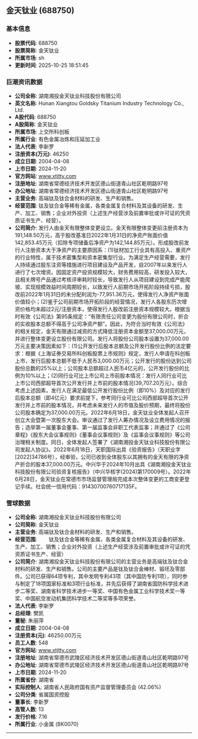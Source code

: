 ## 金天钛业 (688750)

### 基本信息

- **股票代码**: 688750
- **股票简称**: 金天钛业
- **所属市场**: sh
- **更新时间**: 2025-10-25 18:51:45

### 巨潮资讯数据

- **公司全称**: 湖南湘投金天钛业科技股份有限公司
- **英文名称**: Hunan Xiangtou Goldsky Titanium Industry Technology Co., Ltd.
- **A股代码**: 688750
- **A股简称**: 金天钛业
- **所属市场**: 上交所科创板
- **所属行业**: 有色金属冶炼和压延加工业
- **法人代表**: 李新罗
- **注册资本(万元)**: 46250
- **成立日期**: 2004-04-08
- **上市日期**: 2024-11-20
- **官方网站**: www.xtjtty.com
- **注册地址**: 湖南省常德经济技术开发区德山街道青山社区乾明路97号
- **办公地址**: 湖南省常德经济技术开发区德山街道青山社区乾明路97号
- **主营业务**: 高端钛及钛合金材料的研发、生产和销售。
- **经营范围**: 钛及钛合金等稀有金属，各类金属复合材料及其设备的研发、生产、加工、销售；企业对外投资（上述生产经营涉及前置审批或许可证的凭资质证书生产、经营）。
- **公司简介**: 发行人由金天有限整体变更设立。金天有限整体变更前注册资本为191,148.50万元，高于股改基准日2022年1月31日的净资产账面价值142,853.45万元（扣除专项储备后净资产为142,144.85万元）。形成股改前发行人注册资本大于净资产的主要原因系：(1)钛材加工行业具有高投入、重资产的行业特性，属于技术密集型和资本密集型行业。为满足生产经营需要，发行人持续通过股东注资等措施进行项目建设及产品开发，自2007年以来发行人进行了七次增资。因固定资产投资规模较大，财务费用较高，研发投入较大，且相关牌号产品通过考核评审耗时较长，导致发行人从项目建设到完成产能爬坡、实现规模效益时间周期较长，以致发行人前期市场开拓阶段持续亏损，股改前2022年1月31日的未分配利润为-77,951.36万元，使得发行人净资产账面价值较小；(2)鉴于公司前期市场开拓阶段的经营情况，发行人各股东历次增资价格均未超过2元/注册资本，使得发行人股改前注册资本规模较大。根据当时有效《公司法》第95条规定：“有限责任公司变更为股份有限公司时，折合的实收股本总额不得高于公司净资产额”。因此，为符合当时有效《公司法》的相关规定，金天有限通过减资的方式降低注册资本金额至37,000.00万元，并进行整体变更设立股份有限公司。发行人将股份公司股本设置为37,000.00万元主要决策因素如下：(1)公开发行后股本总额及公开发行股份比例的法定要求：根据《上海证券交易所科创板股票上市规则》规定，发行人申请在科创板上市，发行后股本总额不低于人民币3,000.00万元；公开发行的股份达到公司股份总数的25%以上；公司股本总额超过人民币4亿元的，公开发行股份的比例为10%以上；(2)同行业可比上市公司上市前股本情况：发行人同行业可比上市公司西部超导首次公开发行并上市前的股本情况(39,707.20万元）。综合考虑上述因素，发行人在满足最低公开发行股份比例（即10%）及对应的发行后股本总额（即4亿元）要求前提下，参考同行业可比公司西部超导首次公开发行并上市前的股本情况，并考虑未来发行人的市值及股价预期，最终将股份公司股本确定为37,000.00万元。2022年6月18日，金天钛业全体发起人召开创立大会暨第一次股东大会。审议通过了发行人筹办情况及设立费用情况的报告；选举第一届董事会董事、第一届监事会非职工代表监事；并通过了《公司章程》《股东大会议事规则》《董事会议事规则》及《监事会议事规则》等公司治理相关制度。同日，全体发起人签署了《湖南湘投金天钛业科技股份有限公司发起人协议》。2022年6月18日，天职国际出具《验资报告》（天职业字[2022]34786号），经审验，公司已收到全体股东以其拥有的金天有限的净资产折合的股本37,000.00万元。中兴华于2024年10月出具《湖南湘投金天钛业科技股份有限公司验资复核报告》（中兴华核字(2024)第170009号）。2022年6月28日，金天钛业在常德市市场监督管理局完成本次整体变更的工商变更登记手续。社会统一信用代码：91430700760717135F。

### 雪球数据

- **公司全称**: 湖南湘投金天钛业科技股份有限公司
- **公司简称**: 金天钛业
- **主营业务**: 高端钛及钛合金材料的研发、生产和销售。
- **经营范围**: 　　钛及钛合金等稀有金属，各类金属复合材料及其设备的研发、生产、加工、销售；企业对外投资（上述生产经营涉及前置审批或许可证的凭资质证书生产、经营）
- **公司简介**: 湖南湘投金天钛业科技股份有限公司的主营业务是高端钛及钛合金材料的研发、生产和销售。公司的主要产品是钛及钛合金棒材、锻坯及零部件。公司已获得64项专利，其中发明专利43项（其中国防专利1项），同时参与制定了18项国家标准和3项行业标准，并先后获得了湖南省国防科学技术进步二等奖、湖南省科学技术进步一等奖、中国有色金属工业科学技术奖一等奖、中国航空发动机集团科学技术二等奖等多项荣誉。
- **法人代表**: 李新罗
- **总经理**: 樊凯
- **董秘**: 朱丽萍
- **成立日期**: 2004-04-08
- **注册资本(元)**: 46250.00万元
- **员工人数**: 548
- **官方网站**: www.xtjtty.com
- **注册地址**: 湖南省常德市武陵区经济技术开发区德山街道青山社区乾明路97号
- **办公地址**: 湖南省常德市武陵区经济技术开发区德山街道青山社区乾明路97号
- **上市日期**: 2024-11-20
- **所属省份**: 湖南省
- **实际控制人**: 湖南省人民政府国有资产监督管理委员会 (42.06%)
- **公司分类**: 省属国资控股
- **董事长**: 李新罗
- **高管人数**: 13
- **发行价格**: 7.16
- **所属行业**: 小金属 (BK0070)

---